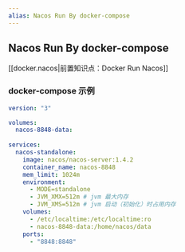 ```yaml
---
alias: Nacos Run By docker-compose
---
```


## Nacos Run By docker-compose

[[docker.nacos|前置知识点：Docker Run Nacos]]

### docker-compose 示例

```yaml
version: "3"

volumes:
  nacos-8848-data:
    
services:
  nacos-standalone:
    image: nacos/nacos-server:1.4.2
    container_name: nacos-8848
    mem_limit: 1024m 
    environment:
      - MODE=standalone
      - JVM_XMX=512m # jvm 最大内存
      - JVM_XMS=512m # jvm 启动（初始化）时占用内存
    volumes:
      - /etc/localtime:/etc/localtime:ro 
      - nacos-8848-data:/home/nacos/data 
    ports:
      - "8848:8848"
```
